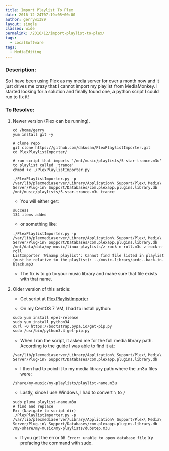 ```yaml
---
title: Import Playlist To Plex
date: 2016-12-24T07:19:05+00:00
author: gerryw1389
layout: single
classes: wide
permalink: /2016/12/import-playlist-to-plex/
tags:
  - LocalSoftware
tags:
  - MediaEditing
---
```

<!--more-->

### Description:

So I have been using Plex as my media server for over a month now and it just drives me crazy that I cannot import my playlist from MediaMonkey. I started looking for a solution and finally found one, a python script I could run to fix it!

### To Resolve:

1. Newer version (Plex can be running).

   ```shell
   cd /home/gerry
   yum install git -y

   # clone repo
   git clone https://github.com/dakusan/PlexPlaylistImporter.git
   cd PlexPlaylistImporter/

   # run script that imports '/mnt/music/playlists/5-star-trance.m3u' to playlist called 'trance'
   chmod +x ./PlexPlaylistImporter.py

   ./PlexPlaylistImporter.py -p /var/lib/plexmediaserver/Library/Application\ Support/Plex\ Media\ Server/Plug-in\ Support/Databases/com.plexapp.plugins.library.db /mnt/music/playlists/5-star-trance.m3u trance
   ```

   - You will either get:

   ```escape
   success
   134 items added
   ```

   - or something like:


   ```shell
   ./PlexPlaylistImporter.py -p /var/lib/plexmediaserver/Library/Application\ Support/Plex\ Media\ Server/Plug-in\ Support/Databases/com.plexapp.plugins.library.db /mnt/data/data/my-music/linux-playlists/z-rock-n-roll.m3u z-rock-n-roll
   ListImporter 'Winamp playlist': Cannot find file listed in playlist (must be relative to the playlist): ../music-library/acdc--back-in-black.mp3
   ```

   - The fix is to go to your music library and make sure that file exists with that name.


2. Older version of this article:
   - Get script at [PlexPlaylistImporter](https://github.com/dakusan/PlexPlaylistImporter)

   - On my CentOS 7 VM, I had to install python:

   ```shell
   sudo yum install epel-release  
   sudo yum install python34  
   curl -O https://bootstrap.pypa.io/get-pip.py  
   sudo /usr/bin/python3.4 get-pip.py
   ```

   - When I ran the script, it asked me for the full media library path. According to the guide I was able to find it at:

   ```shell
   /var/lib/plexmediaserver/Library/Application\ Support/Plex\ Media\ Server/Plug-in\ Support/Databases/com.plexapp.plugins.library.db
   ```

   - I then had to point it to my media library path where the .m3u files were:  

   ```shell
   /share/my-music/my-playlists/playlist-name.m3u
   ```

   - Lastly, since I use Windows, I had to convert `\` to `/`

   ```shell
   sudo pluma playlist-name.m3u  
   # find and replace
   Ex: (Navigate to script dir)
   ./PlexPlaylistImporter.py -p /var/lib/plexmediaserver/Library/Application\ Support/Plex\ Media\ Server/Plug-in\ Support/Databases/com.plexapp.plugins.library.db /my-share/my-music/my-playlists/dubstep.m3u
   ```

   - If you get the error `DB Error: unable to open database file` try prefacing the command with sudo.